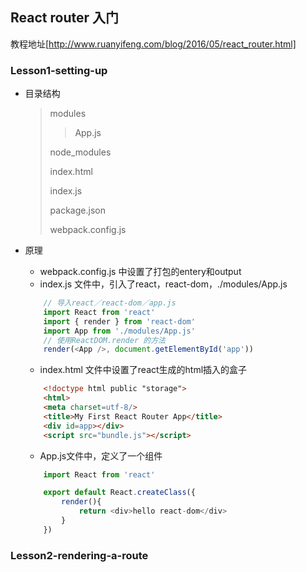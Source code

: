 ## React router 入门
教程地址[http://www.ruanyifeng.com/blog/2016/05/react_router.html]

### Lesson1-setting-up
+ 目录结构
	> modules
	>> App.js
	>
	> node_modules
	>
	> index.html
	>
	> index.js
	>
	> package.json
	>
	> webpack.config.js

+ 原理
	- webpack.config.js 中设置了打包的entery和output
	- index.js 文件中，引入了react，react-dom，./modules/App.js
	```js
		// 导入react／react-dom／app.js
		import React from 'react'
		import { render } from 'react-dom'
		import App from './modules/App.js'
		// 使用ReactDOM.render 的方法
		render(<App />, document.getElementById('app'))
	```
	- index.html 文件中设置了react生成的html插入的盒子
	```html
		<!doctype html public "storage">
		<html>
		<meta charset=utf-8/>
		<title>My First React Router App</title>
		<div id=app></div>
		<script src="bundle.js"></script>
	```
	- App.js文件中，定义了一个组件
	```js
		import React from 'react'

		export default React.createClass({
			render(){
				return <div>hello react-dom</div>
			}
		})

	```

### Lesson2-rendering-a-route
